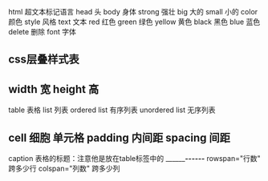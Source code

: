 html 超文本标记语言
head 头
body 身体
strong 强壮
big 大的
small 小的
color 颜色
style 风格
text  文本
red 红色
green 绿色 
yellow 黄色
black 黑色
blue 蓝色
delete  删除 
font 字体

css层叠样式表
----------------------------------
width 宽
height 高
-----------------------------------
table 表格
list  列表
ordered list 有序列表
unordered list 无序列表

cell 细胞 单元格 
padding  内间距
spacing  间距
------------------------------------
caption 表格的标题：注意他是放在table标签中的
__________________-_-----___________
rowspan="行数" 跨多少行
colspan="列数" 跨多少列
 
